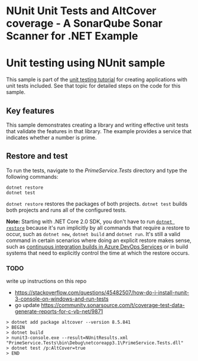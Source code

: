 # NUnit Unit Tests and AltCover coverage - A SonarQube Sonar Scanner for .NET Example

# Unit testing using NUnit sample

This sample is part of the [unit testing tutorial](https://docs.microsoft.com/dotnet/core/testing/unit-testing-with-nunit) for creating applications with unit tests included. See that topic for detailed steps on the code for this sample.

## Key features

This sample demonstrates creating a library and writing effective unit tests that validate the features in that library. The example provides a service that indicates whether a number is prime.

## Restore and test

To run the tests, navigate to the *PrimeService.Tests* directory and type the following commands:

```
dotnet restore
dotnet test
```

`dotnet restore` restores the packages of both projects.
`dotnet test` builds both projects and runs all of the configured tests.

<a name="dotnet-restore-note"></a>
**Note:** Starting with .NET Core 2.0 SDK, you don't have to run [`dotnet restore`](https://docs.microsoft.com/dotnet/core/tools/dotnet-restore) because it's run implicitly by all commands that require a restore to occur, such as `dotnet new`, `dotnet build` and `dotnet run`. It's still a valid command in certain scenarios where doing an explicit restore makes sense, such as [continuous integration builds in Azure DevOps Services](https://docs.microsoft.com/azure/devops/build-release/apps/aspnet/build-aspnet-core) or in build systems that need to explicitly control the time at which the restore occurs.



### TODO
write up instructions on this repo
* https://stackoverflow.com/questions/45482507/how-do-i-install-nunit-3-console-on-windows-and-run-tests
* go update https://community.sonarsource.com/t/coverage-test-data-generate-reports-for-c-vb-net/9871


```text
> dotnet add package altcover --version 8.5.841
> BEGIN
> dotnet build
> nunit3-console.exe --result=NUnitResults.xml "PrimeService.Tests\bin\Debug\netcoreapp3.1\PrimeService.Tests.dll"
> dotnet test /p:AltCover=true
> END
```
